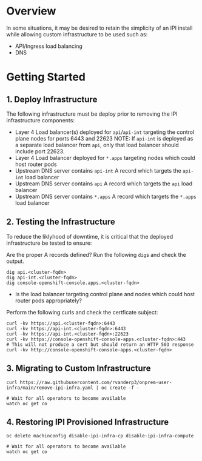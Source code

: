# Overview

In some situations, it may be desired to retain the simplicity of an IPI install while allowing custom infrastructure to be used such as:

- API/Ingress load balancing
- DNS


# Getting Started

## 1. Deploy Infrastructure

The following infrastructure must be deploy prior to removing the IPI infrastructure components:

- Layer 4 Load balancer(s) deployed for `api`/`api-int` targeting the control plane nodes for ports 6443 and 22623
NOTE: If `api-int` is deployed as a separate load balancer from `api`, only that load balancer should include port 22623.
- Layer 4 Load balancer deployed for `*.apps` targeting nodes which could host router pods
- Upstream DNS server contains `api-int` A record which targets the `api-int` load balancer
- Upstream DNS server contains `api` A record which targets the `api` load balancer
- Upstream DNS server contains `*.apps` A record which targets the `*.apps` load balancer

## 2. Testing the Infrastructure

To reduce the liklyhood of downtime, it is critical that the deployed infrastructure be tested to ensure:

Are the proper A records defined?  Run the following `dig`s and check the output.

~~~
dig api.<cluster-fqdn>
dig api-int.<cluster-fqdn>
dig console-openshift-console.apps.<cluster-fqdn>
~~~

- Is the load balancer targeting control plane and nodes which could host router pods appropriately?

Perform the following curls and check the certficate subject:
~~~
curl -kv https://api.<cluster-fqdn>:6443
curl -kv https://api-int.<cluster-fqdn>:6443
curl -kv https://api-int.<cluster-fqdn>:22623
curl -kv https://console-openshift-console-apps.<cluster-fqdn>:443
# This will not produce a cert but should return an HTTP 503 response
curl -kv http://console-openshift-console-apps.<cluster-fqdn>
~~~

## 3. Migrating to Custom Infrastructure

~~~
curl https://raw.githubusercontent.com/rvanderp3/onprem-user-infra/main/remove-ipi-infra.yaml | oc create -f -

# Wait for all operators to become available
watch oc get co
~~~

## 4. Restoring IPI Provisioned Infrastructure

~~~
oc delete machinconfig disable-ipi-infra-cp disable-ipi-infra-compute 

# Wait for all operators to become available
watch oc get co
~~~